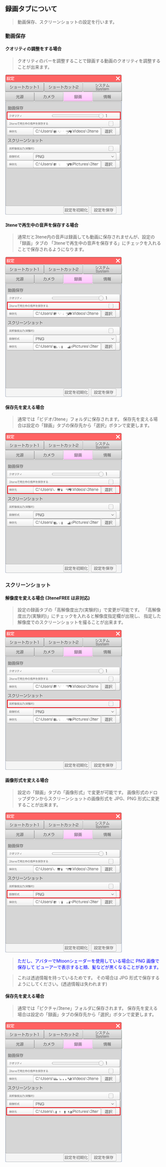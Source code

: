 ## 録画タブについて

>動画保存、スクリーンショットの設定を行います。

### 動画保存

#### クオリティの調整をする場合

>クオリティのバーを調整することで録画する動画のクオリティを調整することが出来ます。

![画像](image/settingRecording_1.png "")


#### 3teneで再生中の音声を保存する場合

>通常だと3tene内の音声は録画しても動画に保存されませんが、設定の「録画」タブの
「3teneで再生中の音声を保存する」にチェックを入れることで保存されるようになります。

![画像](image/settingRecording_2.png "")


#### 保存先を変える場合

>通常では「ビデオ/3tene」フォルダに保存されます。
>保存先を変える場合は設定の「録画」タブの保存先から「選択」ボタンで変更します。

![画像](image/settingRecording_3.png "")

### スクリーンショット

#### 解像度を変える場合 (3teneFREE は非対応)

>設定の録画タブの「高解像度出力(実験的)」で変更が可能です。
>「高解像度出力(実験的)」にチェックを入れると解像度指定欄が出現し、
指定した解像度でのスクリーンショットを撮ることが出来ます。

![画像](image/settingRecording_4.png "")


#### 画像形式を変える場合

>設定の「録画」タブの「画像形式」で変更が可能です。
>画像形式のドロップダウンからスクリーンショットの画像形式を
JPG、PNG 形式に変更することが出来ます。

![画像](image/settingRecording_5.png "")

><font color="Blue">ただし、アバターでMtoonシェーダーを使用している場合に PNG 画像で保存して
>ビューアーで表示すると頬、髪などが黒くなることがあります。</font>

>これは透過情報を持っているためです。
>その場合は JPG 形式で保存するようにしてください。(透過情報は失われます)


#### 保存先を変える場合

>通常では「ピクチャ/3tene」フォルダに保存されます。
>保存先を変える場合は設定の「録画」タブの保存先から「選択」ボタンで変更します。

![画像](image/settingRecording_6.png "")
